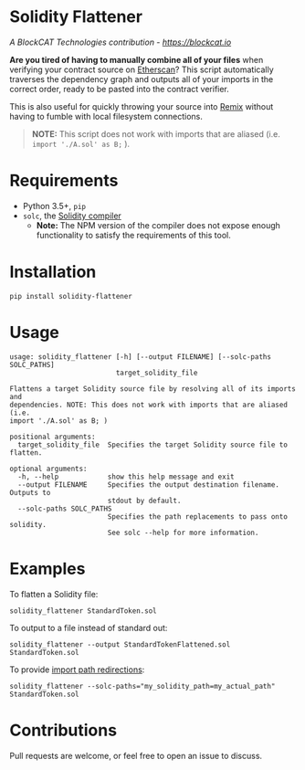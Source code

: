 # Solidity Flattener
*A BlockCAT Technologies contribution - https://blockcat.io*

**Are you tired of having to manually combine all of your files** when verifying your contract source on [Etherscan](https://etherscan.io)? This script automatically traverses the dependency graph and outputs all of your imports in the correct order, ready to be pasted into the contract verifier.

This is also useful for quickly throwing your source into [Remix](https://ethereum.github.io/browser-solidity/) without having to fumble with local filesystem connections.

>**NOTE:** This script does not work with imports that are aliased (i.e. `import './A.sol' as B;` ).

# Requirements

* Python 3.5+, `pip`
* `solc`, the [Solidity compiler](http://solidity.readthedocs.io/en/develop/installing-solidity.html#binary-packages)
  * **Note:** The NPM version of the compiler does not expose enough functionality to satisfy the requirements of this tool.

# Installation

`pip install solidity-flattener`

# Usage
```
usage: solidity_flattener [-h] [--output FILENAME] [--solc-paths SOLC_PATHS]
                          target_solidity_file

Flattens a target Solidity source file by resolving all of its imports and
dependencies. NOTE: This does not work with imports that are aliased (i.e.
import './A.sol' as B; )

positional arguments:
  target_solidity_file  Specifies the target Solidity source file to flatten.

optional arguments:
  -h, --help            show this help message and exit
  --output FILENAME     Specifies the output destination filename. Outputs to
                        stdout by default.
  --solc-paths SOLC_PATHS
                        Specifies the path replacements to pass onto solidity.
                        See solc --help for more information.
```

# Examples

To flatten a Solidity file:

`solidity_flattener StandardToken.sol`

To output to a file instead of standard out:

`solidity_flattener --output StandardTokenFlattened.sol StandardToken.sol`

To provide [import path redirections](http://solidity.readthedocs.io/en/develop/using-the-compiler.html):

`solidity_flattener --solc-paths="my_solidity_path=my_actual_path" StandardToken.sol`

# Contributions

Pull requests are welcome, or feel free to open an issue to discuss.
